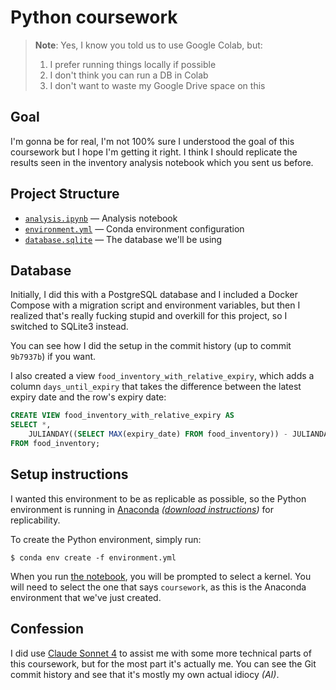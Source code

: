 # Python coursework

> **Note**: Yes, I know you told us to use Google Colab, but:
>
> 1. I prefer running things locally if possible
> 2. I don't think you can run a DB in Colab
> 3. I don't want to waste my Google Drive space on this

## Goal

I'm gonna be for real, I'm not 100% sure I understood the goal of this coursework but I hope I'm getting it right. I think I should replicate the results seen in the inventory analysis notebook which you sent us before.

## Project Structure

-   [`analysis.ipynb`](./analysis.ipynb)&nbsp;&mdash;&nbsp;Analysis notebook
-   [`environment.yml`](./environment.yml)&nbsp;&mdash;&nbsp;Conda environment configuration
-   [`database.sqlite`](./database.sqlite)&nbsp;&mdash;&nbsp;The database we'll be using

## Database

Initially, I did this with a PostgreSQL database and I included a Docker Compose with a migration script and environment variables, but then I realized that's really fucking stupid and overkill for this project, so I switched to SQLite3 instead.

You can see how I did the setup in the commit history (up to commit `9b7937b`) if you want.

I also created a view `food_inventory_with_relative_expiry`, which adds a column `days_until_expiry` that takes the difference between the latest expiry date and the row's expiry date:

```sql
CREATE VIEW food_inventory_with_relative_expiry AS
SELECT *,
    JULIANDAY((SELECT MAX(expiry_date) FROM food_inventory)) - JULIANDAY(expiry_date) AS days_until_expiry
FROM food_inventory;
```

## Setup instructions

I wanted this environment to be as replicable as possible, so the Python environment is running in [Anaconda](<https://en.wikipedia.org/wiki/Anaconda_(Python_distribution)>) _([download instructions](https://www.anaconda.com/docs/getting-started/anaconda/install))_ for replicability.

To create the Python environment, simply run:

```
$ conda env create -f environment.yml
```

When you run [the notebook](./analysis.ipynb), you will be prompted to select a kernel. You will need to select the one that says `coursework`, as this is the Anaconda environment that we've just created.

## Confession

I did use [Claude Sonnet 4](https://claude.ai) to assist me with some more technical parts of this coursework, but for the most part it's actually me. You can see the Git commit history and see that it's mostly my own actual idiocy *(AI)*.
